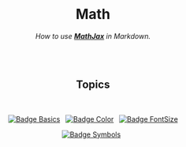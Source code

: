 
<br>

<div align = center>

# Math

*How to use **[MathJax]** in Markdown.*

<br>
<br>

## Topics

<br>

[![Badge Basics]][Basics] 
[![Badge Color]][Color] 
[![Badge FontSize]][FontSize]

[![Badge Symbols]][Symbols] 

</div>

<br>


<!----------------------------------------------------------------------------->

[MathJax]: https://www.mathjax.org/

[FontSize]: Topics/FontSize.md
[Symbols]: Topics/Symbols.md
[Basics]: Topics/Basics.md
[Color]: Topics/Color.md


<!----------------------------------{ Badges }--------------------------------->

[Badge FontSize]: https://img.shields.io/badge/FontSize-548294?style=for-the-badge&logoColor=White&logo=Fortran
[Badge Symbols]: https://img.shields.io/badge/Symbols-66459B?style=for-the-badge&logoColor=White&logo=Haskell
[Badge Basics]: https://img.shields.io/badge/Basics-FF7328?style=for-the-badge&logoColor=White&logo=ApacheCouchDB
[Badge Color]: https://img.shields.io/badge/Color-37814A?style=for-the-badge&logoColor=White&logo=Codacy
